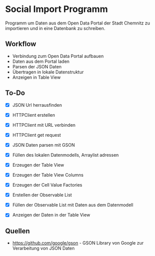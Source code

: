 # Social Import Programm

Programm um  Daten aus dem Open Data Portal der Stadt Chemnitz zu importieren und in eine Datenbank zu schreiben.

## Workflow

- Verbindung zum Open Data Portal aufbauen
- Daten aus dem Portal laden
- Parsen der JSON Daten
- Übertragen in lokale Datenstruktur
- Anzeigen in Table View

## To-Do
- [x] JSON Url herrausfinden
- [x] HTTPClient erstellen
- [x] HTTPClient mit URL verbinden
- [x] HTTPClient get request
- [x] JSON Daten parsen mit GSON
- [x] Füllen des lokalen Datenmodells, Arraylist adressen
- [x] Erzeugen der Table View
- [x] Erzeugen der Table View Columns
- [x] Erzeugen der Cell Value Factories
- [x] Erstellen der Observable List
- [x] Füllen der Observable List mit Daten aus dem Datenmodell
- [x] Anzeigen der Daten in der Table View


## Quellen
- https://github.com/google/gson - GSON Library von Google zur Verarbeitung von JSON Daten